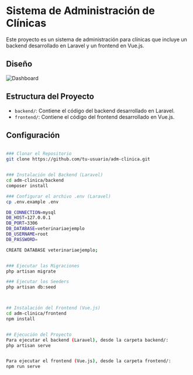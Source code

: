 # Sistema de Administración de Clínicas

Este proyecto es un sistema de administración para clínicas que incluye un backend desarrollado en Laravel y un frontend en Vue.js.


## Diseño
![Dashboard](frontend/img/design/dashboard.png)

## Estructura del Proyecto

- `backend/`: Contiene el código del backend desarrollado en Laravel.
- `frontend/`: Contiene el código del frontend desarrollado en Vue.js.

## Configuración

```bash

### Clonar el Repositorio
git clone https://github.com/tu-usuario/adm-clinica.git


### Instalación del Backend (Laravel)
cd adm-clinica/backend
composer install

### Configurar el archivo .env (Laravel)
cp .env.example .env

DB_CONNECTION=mysql
DB_HOST=127.0.0.1
DB_PORT=3306
DB_DATABASE=veterinariaejemplo
DB_USERNAME=root
DB_PASSWORD=

CREATE DATABASE veterinariaejemplo;


### Ejecutar las Migraciones
php artisan migrate

### Ejecutar los Seeders
php artisan db:seed



## Instalación del Frontend (Vue.js)
cd adm-clinica/frontend
npm install


## Ejecución del Proyecto
Para ejecutar el backend (Laravel), desde la carpeta backend/:
php artisan serve


Para ejecutar el frontend (Vue.js), desde la carpeta frontend/:
npm run serve





